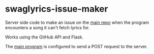 # swaglyrics-issue-maker
Server side code to make an issue on the [main repo](https://github.com/aadibajpai/SwagLyrics-For-Spotify) when the program encounters a song it can't fetch lyrics for. 

Works using the GitHub API and Flask.

The [main program](https://github.com/aadibajpai/SwagLyrics-For-Spotify/blob/fbe9428e3458e6cce1396133b84c229ccd974a9e/swaglyrics/cli.py#L57) is configured to send a POST request to the server.


